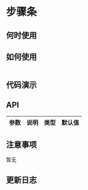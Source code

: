 # 步骤条

## 何时使用



## 如何使用

```

```

## 代码演示


## API

|参数|说明|类型|默认值|
|:--|:---:|:--:|---:|





## 注意事项

暂无

## 更新日志

